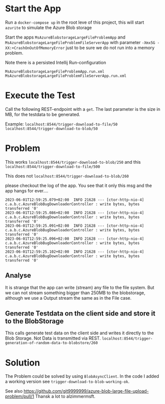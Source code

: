 # Start the App

Run a `docker-compose up` in the root leve of this project, this will start `azurite` to simulate
the Azure Blob storage

Start the apps `MsAzureBlobstorageLargeFileProblemApp`
and `MsAzureBlobstorageLargeFileProblemFileServerApp`  with parameter
`-Xmx5G -XX:+CrashOnOutOfMemoryError` just to be sure we do not run into a memory problem.

Note there is a persisted Intellij Run-configuration

`MsAzureBlobstorageLargeFileProblemApp.run.xml`
`MsAzureBlobstorageLargeFileProblemFileServerApp.run.xml`

# Execute the Test

Call the following REST-endpoint with a `get`. The last parameter is the size in MB, for the
testdata to be generated.

Example:
`localhost:8544/trigger-download-to-file/50`
`localhost:8544/trigger-download-to-blob/50`

# Problem

This works
`localhost:8544/trigger-download-to-blob/250`
and this
`localhost:8544/trigger-download-to-file/500`

This does not
`localhost:8544/trigger-download-to-blob/260`

please checkout the log of the app. You see that it only this msg and the app hangs for ever....

```
2023-06-01T12:59:25.079+02:00  INFO 21628 --- [ctor-http-nio-4] c.a.b.c.AzureBlobBugDownloaderController : write bytes, bytes transferred '0'
2023-06-01T12:59:25.086+02:00  INFO 21628 --- [ctor-http-nio-4] c.a.b.c.AzureBlobBugDownloaderController : write bytes, bytes transferred '0'
2023-06-01T12:59:25.091+02:00  INFO 21628 --- [ctor-http-nio-4] c.a.b.c.AzureBlobBugDownloaderController : write bytes, bytes transferred '0'
2023-06-01T12:59:25.096+02:00  INFO 21628 --- [ctor-http-nio-4] c.a.b.c.AzureBlobBugDownloaderController : write bytes, bytes transferred '0'
2023-06-01T12:59:25.102+02:00  INFO 21628 --- [ctor-http-nio-4] c.a.b.c.AzureBlobBugDownloaderController : write bytes, bytes transferred '0'
```

## Analyse

It is strange that the app can write (stream) any file to the file system. But we can not stream
something bigger than 250MB to the blobstorage, although we use a Output stream the same as in
the File case.

## Generate Testdata on the client side and store it to the BlobStorage

This calls generate test data on the client side and writes it directly to the Blob Storage. Not
Data is transmitted via REST.
`localhost:8544/trigger-generation-of-random-data-to-blobstore/260`

# Solution

The Problem could be solved by using `BlobAsyncClient`. In the code I added a working version see
`trigger-download-to-blob-working-ok`.

See also https://github.com/git9999999/azure-blob-large-file-upload-problem/pull/1 Thansk a lot
to alzimmermsft.